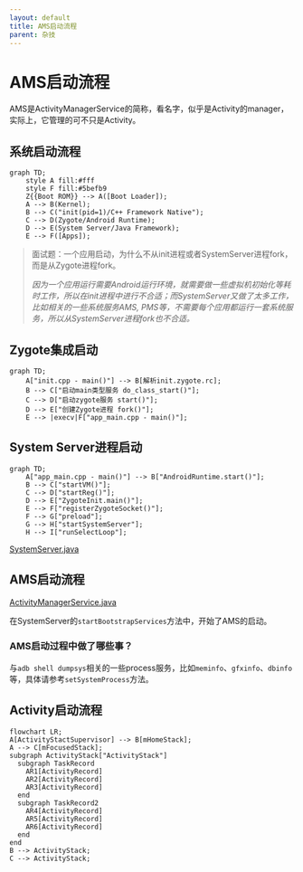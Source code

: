 ```yaml
---
layout: default
title: AMS启动流程
parent: 杂技
---
```


# AMS启动流程

AMS是ActivityManagerService的简称，看名字，似乎是Activity的manager，实际上，它管理的可不只是Activity。

## 系统启动流程

```mermaid
graph TD;
    style A fill:#fff
    style F fill:#5befb9
    Z{{Boot ROM}} --> A([Boot Loader]);
    A --> B(Kernel);
    B --> C("init(pid=1)/C++ Framework Native");
    C --> D(Zygote/Android Runtime);
    D --> E(System Server/Java Framework);
    E --> F([Apps]);
```

> 面试题：一个应用启动，为什么不从init进程或者SystemServer进程fork，而是从Zygote进程fork。
>
> *因为一个应用运行需要Android运行环境，就需要做一些虚拟机初始化等耗时工作，所以在init进程中进行不合适；而SystemServer又做了太多工作，比如相关的一些系统服务AMS, PMS等，不需要每个应用都运行一套系统服务，所以从SystemServer进程fork也不合适。*

## Zygote集成启动

```mermaid
graph TD;
    A["init.cpp - main()"] --> B[解析init.zygote.rc];
    B --> C["启动main类型服务 do_class_start()"];
    C --> D["启动zygote服务 start()"];
    D --> E["创建Zygote进程 fork()"];
    E --> |execv|F["app_main.cpp - main()"];
```



## System Server进程启动

```mermaid
graph TD;
    A["app_main.cpp - main()"] --> B["AndroidRuntime.start()"];
    B --> C["startVM()"];
    C --> D["startReg()"];
    D --> E["ZygoteInit.main()"];
    E --> F["registerZygoteSocket()"];
    F --> G["preload"];
    G --> H["startSystemServer"];
    H --> I["runSelectLoop"];
```

[SystemServer.java](https://android.googlesource.com/platform/frameworks/base/+/refs/heads/master/services/java/com/android/server/SystemServer.java)



## AMS启动流程

[ActivityManagerService.java](https://android.googlesource.com/platform/frameworks/base/+/master/services/core/java/com/android/server/am/ActivityManagerService.java)

在SystemServer的`startBootstrapServices`方法中，开始了AMS的启动。

### AMS启动过程中做了哪些事？

与`adb shell dumpsys`相关的一些process服务，比如`meminfo`、`gfxinfo`、`dbinfo`等，具体请参考`setSystemProcess`方法。

## Activity启动流程

```mermaid
flowchart LR;
A[ActivityStactSupervisor] --> B[mHomeStack];
A --> C[mFocusedStack];
subgraph ActivityStack["ActivityStack"]
  subgraph TaskRecord
    AR1[ActivityRecord]
    AR2[ActivityRecord]
    AR3[ActivityRecord]
  end
  subgraph TaskRecord2
    AR4[ActivityRecord]
    AR5[ActivityRecord]
    AR6[ActivityRecord]
  end
end
B --> ActivityStack;
C --> ActivityStack;
```

